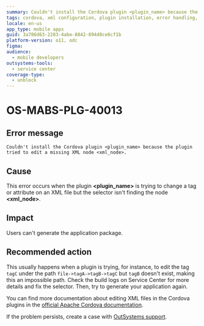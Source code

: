 ```yaml
---
summary: Couldn't install the Cordova plugin <plugin_name> because the plugin tried to edit a missing XML node <xml_node>.
tags: cordova, xml configuration, plugin installation, error handling, mobile app development
locale: en-us
app_type: mobile apps
guid: 3a786d63-2283-4abe-8842-894d0ce6cf1b
platform-version: o11, odc
figma:
audience:
  - mobile developers
outsystems-tools:
  - service center
coverage-type:
  - unblock
---
```


# OS-MABS-PLG-40013

## Error message

`Couldn't install the Cordova plugin <plugin_name> because the plugin tried to
edit a missing XML node <xml_node>.`

## Cause

This error occurs when the plugin **&lt;plugin_name&gt;** is trying to change a tag
or attribute on an XML file but the selector isn't finding the node
**&lt;xml_node&gt;**.

## Impact

Users can't generate the application package.

## Recommended action

This usually happens when a plugin is trying, for instance, to edit the tag
`tagC` under the path `file->tagA->tagB->tagC` but `tagB` doesn't exist, making
this an impossible path. Check the build logs on Service Center for more
details and fix the selector. Then, try to generate your application again.

You can find more documentation about editing XML files in the Cordova plugins
in the [official Apache Cordova
documentation](https://cordova.apache.org/docs/en/latest/plugin_ref/spec.html#config-file).

If the problem persists, create a case with [OutSystems
support](https://www.outsystems.com/support/portal/open-support-case?ErrorCode=OS-MABS-PLG-40013).
